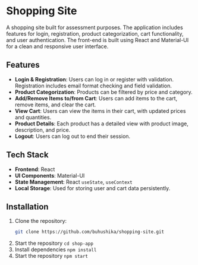 # Shopping Site

A shopping site built for assessment purposes. The application includes features for login, registration, product categorization, cart functionality, and user authentication. The front-end is built using React and Material-UI for a clean and responsive user interface.

## Features

- **Login & Registration**: Users can log in or register with validation. Registration includes email format checking and field validation.
- **Product Categorization**: Products can be filtered by price and category.
- **Add/Remove Items to/from Cart**: Users can add items to the cart, remove items, and clear the cart.
- **View Cart**: Users can view the items in their cart, with updated prices and quantities.
- **Product Details**: Each product has a detailed view with product image, description, and price.
- **Logout**: Users can log out to end their session.

## Tech Stack

- **Frontend**: React
- **UI Components**: Material-UI
- **State Management**: React `useState`, `useContext`
- **Local Storage**: Used for storing user and cart data persistently.

## Installation

1. Clone the repository:
   ```bash
   git clone https://github.com/buhushika/shopping-site.git
   
2. Start the repository
    `cd shop-app`
3. Install dependencies
    `npm install`
4. Start the repository
    `npm start`
